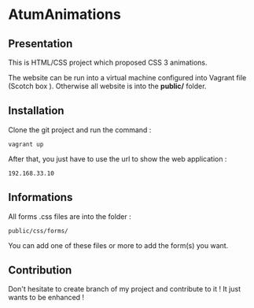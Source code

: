 # AtumAnimations

<h2>Presentation</h2>

This is HTML/CSS project which proposed CSS 3 animations. 

The website can be run into a virtual machine configured into Vagrant file (Scotch box ). Otherwise all website is into the <strong>public/</strong> folder.

<h2>Installation</h2>

Clone the git project and run the command :

```
vagrant up
```

After that, you just have to use the url to show the web application :

```
192.168.33.10
```


<h2>Informations</h2>

All forms .css files are into the folder :

```
public/css/forms/
```

You can add one of these files or more to add the form(s) you want.

<h2>Contribution</h2>

Don't hesitate to create branch of my project and contribute to it ! It just wants to be enhanced !
